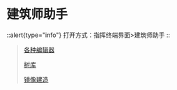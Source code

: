# 建筑师助手

::alert{type="info"}
打开方式：指挥终端界面>建筑师助手
::

> [各种编辑器](editors)
>
> [树库](treepack)
>
> [镜像建造](mirror)
